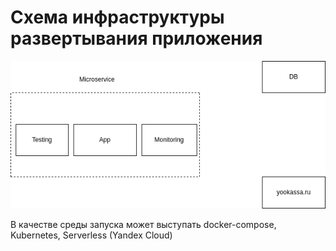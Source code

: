 # Схема инфраструктуры развертывания приложения

![Infrastructure](./img/Project_infrastructure.drawio.png)

В качестве среды запуска может выступать docker-compose, Kubernetes, Serverless (Yandex Cloud)